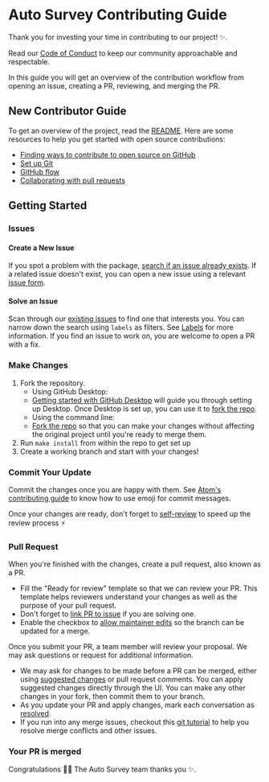 # Auto Survey Contributing Guide

Thank you for investing your time in contributing to our project! :sparkles:.

Read our [Code of Conduct](./CODE_OF_CONDUCT.md) to keep our community approachable and
respectable.

In this guide you will get an overview of the contribution workflow from opening an
issue, creating a PR, reviewing, and merging the PR.

## New Contributor Guide

To get an overview of the project, read the [README](README.md). Here are some
resources to help you get started with open source contributions:

- [Finding ways to contribute to open source on GitHub][1]
- [Set up Git][2]
- [GitHub flow][3]
- [Collaborating with pull requests][4]

## Getting Started

### Issues

#### Create a New Issue

If you spot a problem with the package, [search if an issue already exists][5]. If a
related issue doesn't exist, you can open a new issue using a relevant [issue form][6].

#### Solve an Issue

Scan through our [existing issues][6] to find one that interests you. You can narrow
down the search using `labels` as filters. See
[Labels](/contributing/how-to-use-labels.md) for more information. If you find an issue
to work on, you are welcome to open a PR with a fix.

### Make Changes

1. Fork the repository.
   - Using GitHub Desktop:
   - [Getting started with GitHub Desktop][7] will guide you through setting up
  Desktop. Once Desktop is set up, you can use it to [fork the repo][8].
   - Using the command line:
   - [Fork the repo][9] so that you can make your changes without affecting the
  original project until you're ready to merge them.
2. Run `make install` from within the repo to get set up
3. Create a working branch and start with your changes!

### Commit Your Update

Commit the changes once you are happy with them. See [Atom's contributing guide][10] to
know how to use emoji for commit messages.

Once your changes are ready, don't forget to [self-review](/contributing/self-review.md)
to speed up the review process :zap:

### Pull Request

When you're finished with the changes, create a pull request, also known as a PR.

- Fill the "Ready for review" template so that we can review your PR. This template
  helps reviewers understand your changes as well as the purpose of your pull request.
- Don't forget to [link PR to issue][11] if you are solving one.
- Enable the checkbox to [allow maintainer edits][12] so the branch can be updated for a
  merge.

Once you submit your PR, a team member will review your proposal. We may ask
questions or request for additional information.

- We may ask for changes to be made before a PR can be merged, either using [suggested
  changes][13] or pull request comments. You can apply suggested changes directly
  through the UI. You can make any other changes in your fork, then commit them to your
  branch.
- As you update your PR and apply changes, mark each conversation as [resolved][14].
- If you run into any merge issues, checkout this [git tutorial][15] to help you resolve
  merge conflicts and other issues.

### Your PR is merged

Congratulations :tada::tada: The Auto Survey team thanks you :sparkles:.

[1]: https://docs.github.com/en/get-started/exploring-projects-on-github/finding-ways-to-contribute-to-open-source-on-github
[2]: https://docs.github.com/en/get-started/quickstart/set-up-git
[3]: https://docs.github.com/en/get-started/quickstart/github-flow
[4]: https://docs.github.com/en/github/collaborating-with-pull-requests
[5]: https://docs.github.com/en/github/searching-for-information-on-github/searching-on-github/searching-issues-and-pull-requests#search-by-the-title-body-or-comments
[6]: https://github.com/saattrupdan/auto-survey/issues
[7]: https://docs.github.com/en/desktop/installing-and-configuring-github-desktop/getting-started-with-github-desktop
[8]: https://docs.github.com/en/desktop/contributing-and-collaborating-using-github-desktop/cloning-and-forking-repositories-from-github-desktop
[9]: https://docs.github.com/en/github/getting-started-with-github/fork-a-repo#fork-an-example-repository
[10]: https://github.com/atom/atom/blob/master/CONTRIBUTING.md#git-commit-messages
[11]: https://docs.github.com/en/issues/tracking-your-work-with-issues/linking-a-pull-request-to-an-issue
[12]: https://docs.github.com/en/github/collaborating-with-issues-and-pull-requests/allowing-changes-to-a-pull-request-branch-created-from-a-fork
[13]: https://docs.github.com/en/github/collaborating-with-issues-and-pull-requests/incorporating-feedback-in-your-pull-request
[14]: https://docs.github.com/en/github/collaborating-with-issues-and-pull-requests/commenting-on-a-pull-request#resolving-conversations
[15]: https://github.com/skills/resolve-merge-conflicts
